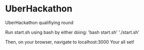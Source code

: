 # UberHackathon
UberHackathon qualifiying round

Run start.sh using bash by either doing:
'bash start.sh'
'./start.sh'

Then, on your browser, navigate to localhost:3000
Your all set!